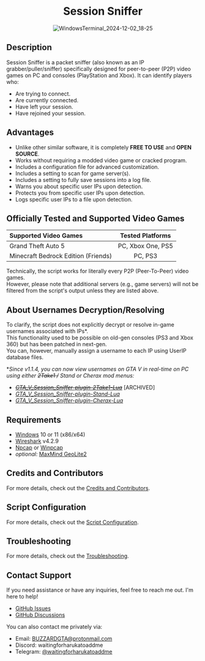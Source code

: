 <div align="center">

# Session Sniffer

![WindowsTerminal_2024-12-02_18-25](https://github.com/user-attachments/assets/ff855c9b-cbad-4381-b826-4ef2fe7560ba)

</div>

## Description

Session Sniffer is a packet sniffer (also known as an IP grabber/puller/sniffer) specifically designed for peer-to-peer (P2P) video games on PC and consoles (PlayStation and Xbox). It can identify players who:
- Are trying to connect.
- Are currently connected.
- Have left your session.
- Have rejoined your session.

## Advantages

- Unlike other similar software, it is completely **FREE TO USE** and **OPEN SOURCE**.
- Works without requiring a modded video game or cracked program.
- Includes a configuration file for advanced customization.
- Includes a setting to scan for game server(s).
- Includes a setting to fully save sessions into a log file.
- Warns you about specific user IPs upon detection.
- Protects you from specific user IPs upon detection.
- Logs specific user IPs to a file upon detection.

## Officially Tested and Supported Video Games

| Supported Video Games               | Tested Platforms  |
| :---------------------------------- | :---------------: |
| Grand Theft Auto 5                  | PC, Xbox One, PS5 |
| Minecraft Bedrock Edition (Friends) |      PC, PS3      |

Technically, the script works for literally every P2P (Peer-To-Peer) video games.<br>
However, please note that additional servers (e.g., game servers) will not be filtered from the script's output unless they are listed above.

## About Usernames Decryption/Resolving

To clarify, the script does not explicitly decrypt or resolve in-game usernames associated with IPs\*.<br>
This functionality used to be possible on old-gen consoles (PS3 and Xbox 360) but has been patched in next-gen.<br>
You can, however, manually assign a username to each IP using UserIP database files.

\*_Since v1.1.4, you can now view usernames on GTA V in real-time on PC using either ~~2Take1 /~~ Stand or Cherax mod menus:_
- ~~_[GTA_V_Session_Sniffer-plugin-2Take1-Lua](https://github.com/BUZZARDGTA/GTA_V_Session_Sniffer-plugin-2Take1-Lua)_~~ \[ARCHIVED\]<br>
- _[GTA_V_Session_Sniffer-plugin-Stand-Lua](https://github.com/BUZZARDGTA/GTA_V_Session_Sniffer-plugin-Stand-Lua)<br />_
- _[GTA_V_Session_Sniffer-plugin-Cherax-Lua](https://github.com/BUZZARDGTA/GTA_V_Session_Sniffer-plugin-Cherax-Lua)<br />_

## Requirements

- [Windows](https://www.microsoft.com/windows) 10 or 11 (x86/x64)
- [Wireshark](https://www.wireshark.org/) v4.2.9
- [Npcap](https://nmap.org/npcap/) or [Winpcap](https://www.winpcap.org/)
- _optional:_ [MaxMind GeoLite2](https://www.maxmind.com/)

## Credits and Contributors

For more details, check out the [Credits and Contributors](docs/CREDITS_and_CONTRIBUTORS.md).

## Script Configuration
For more details, check out the [Script Configuration](docs/CONFIGURATION.md).

## Troubleshooting
For more details, check out the [Troubleshooting](docs/TROUBLESHOOTING.md).

## Contact Support

If you need assistance or have any inquiries, feel free to reach me out. I'm here to help!

- [GitHub Issues](https://github.com/BUZZARDGTA/GTA-V-Session-Sniffer/issues)
- [GitHub Discussions](https://github.com/BUZZARDGTA/GTA-V-Session-Sniffer/discussions)

You can also contact me privately via:

- Email: BUZZARDGTA@protonmail.com
- Discord: waitingforharukatoaddme
- Telegram: [@waitingforharukatoaddme](https://t.me/waitingforharukatoaddme)
